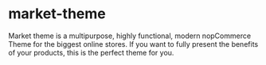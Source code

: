 # market-theme
Market theme is a multipurpose, highly functional, modern nopCommerce Theme for the biggest online stores. If you want to fully present the benefits of your products, this is the perfect theme for you.
